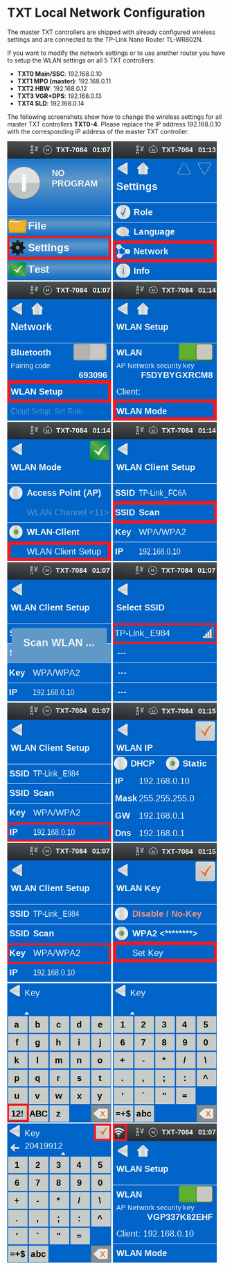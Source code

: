 # TXT Local Network Configuration
The master TXT controllers are shipped with already configured wireless settings and are connected to the TP-Link Nano Router TL-WR802N.

If you want to modify the network settings or to use another router you have to setup the WLAN settings on all 5 TXT controllers:
* **TXT0 Main/SSC**: 192.168.0.10
* **TXT1 MPO (master)**: 192.168.0.11
* **TXT2 HBW**: 192.168.0.12
* **TXT3 VGR+DPS**: 192.168.0.13
* **TXT4 SLD**: 192.168.0.14

The following screenshots show how to change the wireless settings for all master TXT controllers **TXT0-4**. Please replace the IP address 192.168.0.10 with the corresponding IP address of the master TXT controller.

![Conf TXT Settings](Conf_TXT_Settings.png) ![Conf TXT Network](Conf_TXT_Network.png) ![Conf TXT WLAN Setup](Conf_TXT_WLAN_Setup.png) ![Conf TXT WLAN Mode](Conf_TXT_WLAN_Mode.png) ![Conf TXT WLAN](Conf_TXT_WLAN.png) ![Conf TXT WLAN Client](Conf_TXT_WLAN_Client.png) ![Conf TXT WLAN Scan](Conf_TXT_WLAN_Scan.png) ![Conf TXT WLAN Scan2](Conf_TXT_WLAN_Scan2.png) ![Conf TXT WLAN IP](Conf_TXT_WLAN_IP.png) ![Conf TXT WLAN Static](Conf_TXT_WLAN_Static.png) ![Conf TXT WLAN Key0](Conf_TXT_WLAN_Key0.png) ![Conf TXT WLAN Key](Conf_TXT_WLAN_Key.png) ![Conf TXT WLAN Key1](Conf_TXT_WLAN_Key1.png) ![Conf TXT WLAN Key2](Conf_TXT_WLAN_Key2.png) ![Conf TXT WLAN Key3](Conf_TXT_WLAN_Key3.png) ![Conf TXT WLAN Symbol](Conf_TXT_WLAN_Symbol.png)

